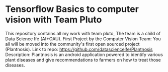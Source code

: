 # Tensorflow Basics to computer vision with Team Pluto
 This repository contains all my work with team pluto, The team is a child of Data Science Ife (AI+OAU). First Project by the Computer Vision Team: You all will be moved into the community's first open sourced project (Plantnosis).  Link to repo:  https://github.com/datascienceife/Plantnosis  Description: Plantnosis is an android application powered to identify various plant diseases and give recommendations to farmers on how to treat those diseases. 

